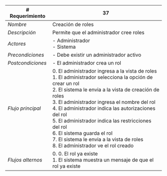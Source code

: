 |# Requerimiento|37 |
|-|-|
| *Nombre*|Creación de roles
| *Descripción*| Permite que el administrador cree roles |
|*Actores*| - Administrador<br> - Sistema
|*Precondiciones*| - Debe existir un administrador activo
|*Postcondiciones*| - El administrador crea un rol
|*Flujo principal*|0.  El administrador ingresa a la vista de roles<br>1.  El administrador selecciona la opción de crear un rol<br>2.  El sistema le envia a la vista de creación de roles<br>3.  El administrador ingresa el nombre del rol<br>4.  El administrador indica las autorizaciones del rol<br>5.  El administrador indica las restricciones del rol<br>6.  El sistema guarda el rol<br>7.  El sistema le envia a la vista de roles<br>8.  El administrador ve el rol creado
|*Flujos alternos*|0.  0. El rol ya existe<br>1. El sistema muestra un mensaje de que el rol ya existe
